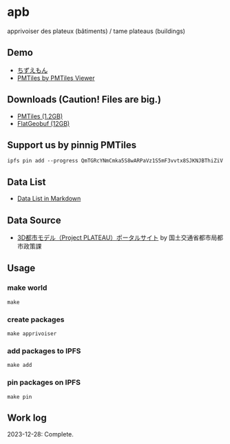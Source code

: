 # apb
apprivoiser des plateux (bâtiments) / tame plateaus (buildings)

## Demo
- [ちずえもん](https://office-shirado.com/chizuemon/)
- [PMTiles by PMTiles Viewer](https://protomaps.github.io/PMTiles/?url=https%3A%2F%2Fsmb.optgeo.org%2Fipfs%2FQmTGRcYNmCmka5S8wARPaVz1S5mF3vvtx8SJKNJBThiZiV#map=16.93/35.679255/139.766502)

## Downloads (Caution! Files are big.)
- [PMTiles (1.2GB)](https://smb.optgeo.org/ipfs/QmTGRcYNmCmka5S8wARPaVz1S5mF3vvtx8SJKNJBThiZiV)
- [FlatGeobuf (12GB)](https://smb.optgeo.org/ipfs/QmXXnWfBKJLVpz3L43KgSh5XrxzpidhrGn5A4VuXuANV5G)

## Support us by pinnig PMTiles
```
ipfs pin add --progress QmTGRcYNmCmka5S8wARPaVz1S5mF3vvtx8SJKNJBThiZiV
```

## Data List
- [Data List in Markdown](https://github.com/amx-project/apb/blob/main/output.md)

## Data Source
- [3D都市モデル（Project PLATEAU）ポータルサイト](https://www.geospatial.jp/ckan/dataset/plateau) by 国土交通省都市局都市政策課

## Usage
### make world
```
make
```

### create packages
```
make apprivoiser
```

### add packages to IPFS
```
make add
```

### pin packages on IPFS
```
make pin
```

## Work log
2023-12-28: Complete. 

